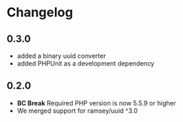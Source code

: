 # Changelog

## 0.3.0

- added a binary uuid converter
- added PHPUnit as a development dependency

## 0.2.0

- **BC Break** Required PHP version is now 5.5.9 or higher
- We merged support for ramsey/uuid ^3.0
